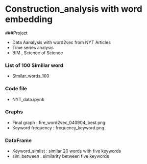 # Construction_analysis with word embedding 

###Project
- Data Aanalysis with word2vec from NYT Articles
- Time series analysis
- BIM , Science of Science


### List of 100 Similiar word
- Similar_words_100

### Code file
- NYT_data.ipynb

### Graphs
- Final graph : fire_word2vec_040904_best.png
- Keyword frequency : frequency_keyword.png

### DataFrame
- Keyword_simlist : similar 20 words with five keywords
- sim_between : similarity between five keywords

